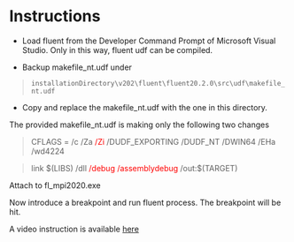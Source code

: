 # Instructions

- Load fluent from the Developer Command Prompt of Microsoft Visual Studio. Only in this way, fluent udf can be compiled.

- Backup makefile_nt.udf under 
> `installationDirectory\v202\fluent\fluent20.2.0\src\udf\makefile_nt.udf`

- Copy and replace the makefile_nt.udf with the one in this directory.

The provided makefile_nt.udf is making only the following two changes

> CFLAGS = /c /Za <span style="color:red">/Zi</span> /DUDF_EXPORTING /DUDF_NT /DWIN64 /EHa /wd4224

>link \$(LIBS) /dll <span style="color:red">/debug /assemblydebug</span> /out:$(TARGET)

Attach to fl_mpi2020.exe

Now introduce a breakpoint and run fluent process. The breakpoint will be hit.

A video instruction is available [here](https://youtu.be/sK7u416BOas)
